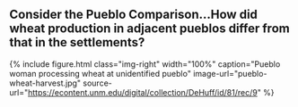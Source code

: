 ## Consider the Pueblo Comparison...How did wheat production in adjacent pueblos differ from that in the settlements?  
{% include figure.html
  class="img-right"
  width="100%"
  caption="Pueblo woman processing wheat at unidentified pueblo"
  image-url="pueblo-wheat-harvest.jpg"
  source-url="https://econtent.unm.edu/digital/collection/DeHuff/id/81/rec/9"
%}
